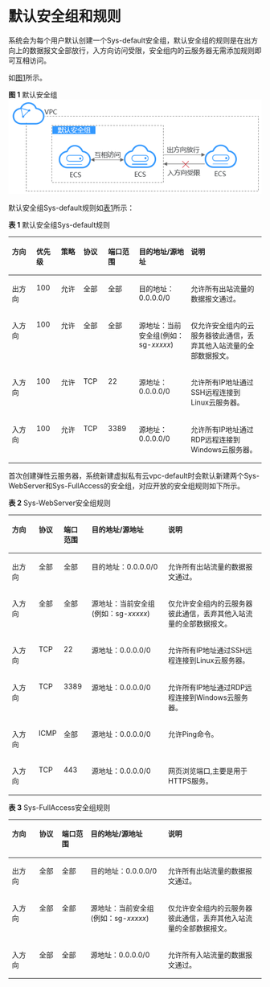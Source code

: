 # 默认安全组和规则<a name="ecs_03_0603"></a>

系统会为每个用户默认创建一个Sys-default安全组，默认安全组的规则是在出方向上的数据报文全部放行，入方向访问受限，安全组内的云服务器无需添加规则即可互相访问。

如[图1](#fig11890174421819)所示。

**图 1**  默认安全组<a name="fig11890174421819"></a>  
![](figures/默认安全组.png "默认安全组")

默认安全组Sys-default规则如[表1](#table1580115155277)所示：

**表 1**  默认安全组Sys-default规则

<a name="table1580115155277"></a>
<table><thead align="left"><tr id="zh-cn_topic_0118534003_row15801415182713"><th class="cellrowborder" valign="top" width="9.631926385277055%" id="mcps1.2.8.1.1"><p id="zh-cn_topic_0118534003_p15802141552711"><a name="zh-cn_topic_0118534003_p15802141552711"></a><a name="zh-cn_topic_0118534003_p15802141552711"></a>方向</p>
</th>
<th class="cellrowborder" valign="top" width="9.751950390078015%" id="mcps1.2.8.1.2"><p id="zh-cn_topic_0118534003_p7561745195013"><a name="zh-cn_topic_0118534003_p7561745195013"></a><a name="zh-cn_topic_0118534003_p7561745195013"></a>优先级</p>
</th>
<th class="cellrowborder" valign="top" width="8.831766353270654%" id="mcps1.2.8.1.3"><p id="zh-cn_topic_0118534003_p1322449175014"><a name="zh-cn_topic_0118534003_p1322449175014"></a><a name="zh-cn_topic_0118534003_p1322449175014"></a>策略</p>
</th>
<th class="cellrowborder" valign="top" width="9.741948389677937%" id="mcps1.2.8.1.4"><p id="zh-cn_topic_0118534003_p11802131517270"><a name="zh-cn_topic_0118534003_p11802131517270"></a><a name="zh-cn_topic_0118534003_p11802131517270"></a>协议</p>
</th>
<th class="cellrowborder" valign="top" width="12.212442488497699%" id="mcps1.2.8.1.5"><p id="zh-cn_topic_0118534003_p2415644494621"><a name="zh-cn_topic_0118534003_p2415644494621"></a><a name="zh-cn_topic_0118534003_p2415644494621"></a>端口范围</p>
</th>
<th class="cellrowborder" valign="top" width="20.534106821364272%" id="mcps1.2.8.1.6"><p id="zh-cn_topic_0118534003_p5726142910428"><a name="zh-cn_topic_0118534003_p5726142910428"></a><a name="zh-cn_topic_0118534003_p5726142910428"></a>目的地址/源地址</p>
</th>
<th class="cellrowborder" valign="top" width="29.295859171834365%" id="mcps1.2.8.1.7"><p id="zh-cn_topic_0118534003_p103721737152919"><a name="zh-cn_topic_0118534003_p103721737152919"></a><a name="zh-cn_topic_0118534003_p103721737152919"></a>说明</p>
</th>
</tr>
</thead>
<tbody><tr id="zh-cn_topic_0118534003_row1280251562712"><td class="cellrowborder" valign="top" width="9.631926385277055%" headers="mcps1.2.8.1.1 "><p id="zh-cn_topic_0118534003_p680211519274"><a name="zh-cn_topic_0118534003_p680211519274"></a><a name="zh-cn_topic_0118534003_p680211519274"></a>出方向</p>
</td>
<td class="cellrowborder" valign="top" width="9.751950390078015%" headers="mcps1.2.8.1.2 "><p id="zh-cn_topic_0118534003_p1656114515020"><a name="zh-cn_topic_0118534003_p1656114515020"></a><a name="zh-cn_topic_0118534003_p1656114515020"></a>100</p>
</td>
<td class="cellrowborder" valign="top" width="8.831766353270654%" headers="mcps1.2.8.1.3 "><p id="zh-cn_topic_0118534003_p4323184916502"><a name="zh-cn_topic_0118534003_p4323184916502"></a><a name="zh-cn_topic_0118534003_p4323184916502"></a>允许</p>
</td>
<td class="cellrowborder" valign="top" width="9.741948389677937%" headers="mcps1.2.8.1.4 "><p id="zh-cn_topic_0118534003_p380271516271"><a name="zh-cn_topic_0118534003_p380271516271"></a><a name="zh-cn_topic_0118534003_p380271516271"></a>全部</p>
</td>
<td class="cellrowborder" valign="top" width="12.212442488497699%" headers="mcps1.2.8.1.5 "><p id="zh-cn_topic_0118534003_p16955313314"><a name="zh-cn_topic_0118534003_p16955313314"></a><a name="zh-cn_topic_0118534003_p16955313314"></a>全部</p>
</td>
<td class="cellrowborder" valign="top" width="20.534106821364272%" headers="mcps1.2.8.1.6 "><p id="zh-cn_topic_0118534003_p780201519279"><a name="zh-cn_topic_0118534003_p780201519279"></a><a name="zh-cn_topic_0118534003_p780201519279"></a>目的地址：0.0.0.0/0</p>
</td>
<td class="cellrowborder" valign="top" width="29.295859171834365%" headers="mcps1.2.8.1.7 "><p id="zh-cn_topic_0118534003_p237233720296"><a name="zh-cn_topic_0118534003_p237233720296"></a><a name="zh-cn_topic_0118534003_p237233720296"></a>允许所有出站流量的数据报文通过。</p>
</td>
</tr>
<tr id="zh-cn_topic_0118534003_row1980261512714"><td class="cellrowborder" valign="top" width="9.631926385277055%" headers="mcps1.2.8.1.1 "><p id="zh-cn_topic_0118534003_p1931115561307"><a name="zh-cn_topic_0118534003_p1931115561307"></a><a name="zh-cn_topic_0118534003_p1931115561307"></a>入方向</p>
</td>
<td class="cellrowborder" valign="top" width="9.751950390078015%" headers="mcps1.2.8.1.2 "><p id="zh-cn_topic_0118534003_p155624565017"><a name="zh-cn_topic_0118534003_p155624565017"></a><a name="zh-cn_topic_0118534003_p155624565017"></a>100</p>
</td>
<td class="cellrowborder" valign="top" width="8.831766353270654%" headers="mcps1.2.8.1.3 "><p id="zh-cn_topic_0118534003_p1232324911505"><a name="zh-cn_topic_0118534003_p1232324911505"></a><a name="zh-cn_topic_0118534003_p1232324911505"></a>允许</p>
</td>
<td class="cellrowborder" valign="top" width="9.741948389677937%" headers="mcps1.2.8.1.4 "><p id="zh-cn_topic_0118534003_p180281512274"><a name="zh-cn_topic_0118534003_p180281512274"></a><a name="zh-cn_topic_0118534003_p180281512274"></a>全部</p>
</td>
<td class="cellrowborder" valign="top" width="12.212442488497699%" headers="mcps1.2.8.1.5 "><p id="zh-cn_topic_0118534003_p141995510319"><a name="zh-cn_topic_0118534003_p141995510319"></a><a name="zh-cn_topic_0118534003_p141995510319"></a>全部</p>
</td>
<td class="cellrowborder" valign="top" width="20.534106821364272%" headers="mcps1.2.8.1.6 "><p id="zh-cn_topic_0118534003_p3802181552715"><a name="zh-cn_topic_0118534003_p3802181552715"></a><a name="zh-cn_topic_0118534003_p3802181552715"></a>源地址：当前安全组(例如：sg-<em id="zh-cn_topic_0118534003_i16664539183815"><a name="zh-cn_topic_0118534003_i16664539183815"></a><a name="zh-cn_topic_0118534003_i16664539183815"></a>xxxxx</em>)</p>
</td>
<td class="cellrowborder" valign="top" width="29.295859171834365%" headers="mcps1.2.8.1.7 "><p id="zh-cn_topic_0118534003_p14372153702916"><a name="zh-cn_topic_0118534003_p14372153702916"></a><a name="zh-cn_topic_0118534003_p14372153702916"></a>仅允许安全组内的云服务器彼此通信，丢弃其他入站流量的全部数据报文。</p>
</td>
</tr>
<tr id="zh-cn_topic_0118534003_row1680231514278"><td class="cellrowborder" valign="top" width="9.631926385277055%" headers="mcps1.2.8.1.1 "><p id="zh-cn_topic_0118534003_p2802121510274"><a name="zh-cn_topic_0118534003_p2802121510274"></a><a name="zh-cn_topic_0118534003_p2802121510274"></a>入方向</p>
</td>
<td class="cellrowborder" valign="top" width="9.751950390078015%" headers="mcps1.2.8.1.2 "><p id="zh-cn_topic_0118534003_p45616456505"><a name="zh-cn_topic_0118534003_p45616456505"></a><a name="zh-cn_topic_0118534003_p45616456505"></a>100</p>
</td>
<td class="cellrowborder" valign="top" width="8.831766353270654%" headers="mcps1.2.8.1.3 "><p id="zh-cn_topic_0118534003_p932318497501"><a name="zh-cn_topic_0118534003_p932318497501"></a><a name="zh-cn_topic_0118534003_p932318497501"></a>允许</p>
</td>
<td class="cellrowborder" valign="top" width="9.741948389677937%" headers="mcps1.2.8.1.4 "><p id="zh-cn_topic_0118534003_p19802141513274"><a name="zh-cn_topic_0118534003_p19802141513274"></a><a name="zh-cn_topic_0118534003_p19802141513274"></a>TCP</p>
</td>
<td class="cellrowborder" valign="top" width="12.212442488497699%" headers="mcps1.2.8.1.5 "><p id="zh-cn_topic_0118534003_p148038155273"><a name="zh-cn_topic_0118534003_p148038155273"></a><a name="zh-cn_topic_0118534003_p148038155273"></a>22</p>
</td>
<td class="cellrowborder" valign="top" width="20.534106821364272%" headers="mcps1.2.8.1.6 "><p id="zh-cn_topic_0118534003_p680331516279"><a name="zh-cn_topic_0118534003_p680331516279"></a><a name="zh-cn_topic_0118534003_p680331516279"></a>源地址：0.0.0.0/0</p>
</td>
<td class="cellrowborder" valign="top" width="29.295859171834365%" headers="mcps1.2.8.1.7 "><p id="zh-cn_topic_0118534003_p1089614017574"><a name="zh-cn_topic_0118534003_p1089614017574"></a><a name="zh-cn_topic_0118534003_p1089614017574"></a>允许所有IP地址通过SSH远程连接到Linux云服务器。</p>
</td>
</tr>
<tr id="zh-cn_topic_0118534003_row0011153117"><td class="cellrowborder" valign="top" width="9.631926385277055%" headers="mcps1.2.8.1.1 "><p id="zh-cn_topic_0118534003_p2113111316"><a name="zh-cn_topic_0118534003_p2113111316"></a><a name="zh-cn_topic_0118534003_p2113111316"></a>入方向</p>
</td>
<td class="cellrowborder" valign="top" width="9.751950390078015%" headers="mcps1.2.8.1.2 "><p id="zh-cn_topic_0118534003_p4561745115015"><a name="zh-cn_topic_0118534003_p4561745115015"></a><a name="zh-cn_topic_0118534003_p4561745115015"></a>100</p>
</td>
<td class="cellrowborder" valign="top" width="8.831766353270654%" headers="mcps1.2.8.1.3 "><p id="zh-cn_topic_0118534003_p16323144913501"><a name="zh-cn_topic_0118534003_p16323144913501"></a><a name="zh-cn_topic_0118534003_p16323144913501"></a>允许</p>
</td>
<td class="cellrowborder" valign="top" width="9.741948389677937%" headers="mcps1.2.8.1.4 "><p id="zh-cn_topic_0118534003_p151911113119"><a name="zh-cn_topic_0118534003_p151911113119"></a><a name="zh-cn_topic_0118534003_p151911113119"></a>TCP</p>
</td>
<td class="cellrowborder" valign="top" width="12.212442488497699%" headers="mcps1.2.8.1.5 "><p id="zh-cn_topic_0118534003_p19131193117"><a name="zh-cn_topic_0118534003_p19131193117"></a><a name="zh-cn_topic_0118534003_p19131193117"></a>3389</p>
</td>
<td class="cellrowborder" valign="top" width="20.534106821364272%" headers="mcps1.2.8.1.6 "><p id="zh-cn_topic_0118534003_p01911203113"><a name="zh-cn_topic_0118534003_p01911203113"></a><a name="zh-cn_topic_0118534003_p01911203113"></a>源地址：0.0.0.0/0</p>
</td>
<td class="cellrowborder" valign="top" width="29.295859171834365%" headers="mcps1.2.8.1.7 "><p id="zh-cn_topic_0118534003_p111181133120"><a name="zh-cn_topic_0118534003_p111181133120"></a><a name="zh-cn_topic_0118534003_p111181133120"></a>允许所有IP地址通过RDP远程连接到Windows云服务器。</p>
</td>
</tr>
</tbody>
</table>

首次创建弹性云服务器，系统新建虚拟私有云vpc-default时会默认新建两个Sys-WebServer和Sys-FullAccess的安全组，对应开放的安全组规则如下所示。

**表 2**  Sys-WebServer安全组规则

<a name="table1276411055419"></a>
<table><thead align="left"><tr id="row4595112010541"><th class="cellrowborder" valign="top" width="10.639999999999999%" id="mcps1.2.6.1.1"><p id="p5595132085419"><a name="p5595132085419"></a><a name="p5595132085419"></a>方向</p>
</th>
<th class="cellrowborder" valign="top" width="9.370000000000001%" id="mcps1.2.6.1.2"><p id="p1159519201540"><a name="p1159519201540"></a><a name="p1159519201540"></a>协议</p>
</th>
<th class="cellrowborder" valign="top" width="11.05%" id="mcps1.2.6.1.3"><p id="p11595192045417"><a name="p11595192045417"></a><a name="p11595192045417"></a>端口范围</p>
</th>
<th class="cellrowborder" valign="top" width="30.409999999999997%" id="mcps1.2.6.1.4"><p id="p759514204541"><a name="p759514204541"></a><a name="p759514204541"></a>目的地址/源地址</p>
</th>
<th class="cellrowborder" valign="top" width="38.53%" id="mcps1.2.6.1.5"><p id="p25959206545"><a name="p25959206545"></a><a name="p25959206545"></a>说明</p>
</th>
</tr>
</thead>
<tbody><tr id="row95972205543"><td class="cellrowborder" valign="top" width="10.639999999999999%" headers="mcps1.2.6.1.1 "><p id="p6597152025420"><a name="p6597152025420"></a><a name="p6597152025420"></a>出方向</p>
</td>
<td class="cellrowborder" valign="top" width="9.370000000000001%" headers="mcps1.2.6.1.2 "><p id="p1597520175416"><a name="p1597520175416"></a><a name="p1597520175416"></a>全部</p>
</td>
<td class="cellrowborder" valign="top" width="11.05%" headers="mcps1.2.6.1.3 "><p id="p0597720125412"><a name="p0597720125412"></a><a name="p0597720125412"></a>全部</p>
</td>
<td class="cellrowborder" valign="top" width="30.409999999999997%" headers="mcps1.2.6.1.4 "><p id="p5597172005411"><a name="p5597172005411"></a><a name="p5597172005411"></a>目的地址：0.0.0.0/0</p>
</td>
<td class="cellrowborder" valign="top" width="38.53%" headers="mcps1.2.6.1.5 "><p id="p12597142011547"><a name="p12597142011547"></a><a name="p12597142011547"></a>允许所有出站流量的数据报文通过。</p>
</td>
</tr>
<tr id="row145981920115413"><td class="cellrowborder" valign="top" width="10.639999999999999%" headers="mcps1.2.6.1.1 "><p id="p20597142020540"><a name="p20597142020540"></a><a name="p20597142020540"></a>入方向</p>
</td>
<td class="cellrowborder" valign="top" width="9.370000000000001%" headers="mcps1.2.6.1.2 "><p id="p1859722019546"><a name="p1859722019546"></a><a name="p1859722019546"></a>全部</p>
</td>
<td class="cellrowborder" valign="top" width="11.05%" headers="mcps1.2.6.1.3 "><p id="p259792095412"><a name="p259792095412"></a><a name="p259792095412"></a>全部</p>
</td>
<td class="cellrowborder" valign="top" width="30.409999999999997%" headers="mcps1.2.6.1.4 "><p id="p1159813205548"><a name="p1159813205548"></a><a name="p1159813205548"></a>源地址：当前安全组(例如：sg-<em id="i1659813209542"><a name="i1659813209542"></a><a name="i1659813209542"></a>xxxxx</em>)</p>
</td>
<td class="cellrowborder" valign="top" width="38.53%" headers="mcps1.2.6.1.5 "><p id="p159822016542"><a name="p159822016542"></a><a name="p159822016542"></a>仅允许安全组内的云服务器彼此通信，丢弃其他入站流量的全部数据报文。</p>
</td>
</tr>
<tr id="row135981620195410"><td class="cellrowborder" valign="top" width="10.639999999999999%" headers="mcps1.2.6.1.1 "><p id="p1659822085417"><a name="p1659822085417"></a><a name="p1659822085417"></a>入方向</p>
</td>
<td class="cellrowborder" valign="top" width="9.370000000000001%" headers="mcps1.2.6.1.2 "><p id="p0598122012549"><a name="p0598122012549"></a><a name="p0598122012549"></a>TCP</p>
</td>
<td class="cellrowborder" valign="top" width="11.05%" headers="mcps1.2.6.1.3 "><p id="p1159882065417"><a name="p1159882065417"></a><a name="p1159882065417"></a>22</p>
</td>
<td class="cellrowborder" valign="top" width="30.409999999999997%" headers="mcps1.2.6.1.4 "><p id="p159816204542"><a name="p159816204542"></a><a name="p159816204542"></a>源地址：0.0.0.0/0</p>
</td>
<td class="cellrowborder" valign="top" width="38.53%" headers="mcps1.2.6.1.5 "><p id="p105984209548"><a name="p105984209548"></a><a name="p105984209548"></a>允许所有IP地址通过SSH远程连接到Linux云服务器。</p>
</td>
</tr>
<tr id="row2598122016542"><td class="cellrowborder" valign="top" width="10.639999999999999%" headers="mcps1.2.6.1.1 "><p id="p159819204541"><a name="p159819204541"></a><a name="p159819204541"></a>入方向</p>
</td>
<td class="cellrowborder" valign="top" width="9.370000000000001%" headers="mcps1.2.6.1.2 "><p id="p19598172055415"><a name="p19598172055415"></a><a name="p19598172055415"></a>TCP</p>
</td>
<td class="cellrowborder" valign="top" width="11.05%" headers="mcps1.2.6.1.3 "><p id="p659812014542"><a name="p659812014542"></a><a name="p659812014542"></a>3389</p>
</td>
<td class="cellrowborder" valign="top" width="30.409999999999997%" headers="mcps1.2.6.1.4 "><p id="p6598102018545"><a name="p6598102018545"></a><a name="p6598102018545"></a>源地址：0.0.0.0/0</p>
</td>
<td class="cellrowborder" valign="top" width="38.53%" headers="mcps1.2.6.1.5 "><p id="p1959822018549"><a name="p1959822018549"></a><a name="p1959822018549"></a>允许所有IP地址通过RDP远程连接到Windows云服务器。</p>
</td>
</tr>
<tr id="row1349285055516"><td class="cellrowborder" valign="top" width="10.639999999999999%" headers="mcps1.2.6.1.1 "><p id="p24929508553"><a name="p24929508553"></a><a name="p24929508553"></a>入方向</p>
</td>
<td class="cellrowborder" valign="top" width="9.370000000000001%" headers="mcps1.2.6.1.2 "><p id="p1492850125512"><a name="p1492850125512"></a><a name="p1492850125512"></a>ICMP</p>
</td>
<td class="cellrowborder" valign="top" width="11.05%" headers="mcps1.2.6.1.3 "><p id="p34921250115513"><a name="p34921250115513"></a><a name="p34921250115513"></a>全部</p>
</td>
<td class="cellrowborder" valign="top" width="30.409999999999997%" headers="mcps1.2.6.1.4 "><p id="p1549216503550"><a name="p1549216503550"></a><a name="p1549216503550"></a>源地址：0.0.0.0/0</p>
</td>
<td class="cellrowborder" valign="top" width="38.53%" headers="mcps1.2.6.1.5 "><p id="p4492165035516"><a name="p4492165035516"></a><a name="p4492165035516"></a>允许Ping命令。</p>
</td>
</tr>
<tr id="row5675212561"><td class="cellrowborder" valign="top" width="10.639999999999999%" headers="mcps1.2.6.1.1 "><p id="p125373515564"><a name="p125373515564"></a><a name="p125373515564"></a>入方向</p>
</td>
<td class="cellrowborder" valign="top" width="9.370000000000001%" headers="mcps1.2.6.1.2 "><p id="p175371958564"><a name="p175371958564"></a><a name="p175371958564"></a>TCP</p>
</td>
<td class="cellrowborder" valign="top" width="11.05%" headers="mcps1.2.6.1.3 "><p id="p15371157562"><a name="p15371157562"></a><a name="p15371157562"></a>443</p>
</td>
<td class="cellrowborder" valign="top" width="30.409999999999997%" headers="mcps1.2.6.1.4 "><p id="p18676614563"><a name="p18676614563"></a><a name="p18676614563"></a>源地址：0.0.0.0/0</p>
</td>
<td class="cellrowborder" valign="top" width="38.53%" headers="mcps1.2.6.1.5 "><p id="p20676161205613"><a name="p20676161205613"></a><a name="p20676161205613"></a>网页浏览端口,主要是用于HTTPS服务。</p>
</td>
</tr>
</tbody>
</table>

**表 3**  Sys-FullAccess安全组规则

<a name="table134289345547"></a>
<table><thead align="left"><tr id="row1742863485420"><th class="cellrowborder" valign="top" width="10.77%" id="mcps1.2.6.1.1"><p id="p18428163412544"><a name="p18428163412544"></a><a name="p18428163412544"></a>方向</p>
</th>
<th class="cellrowborder" valign="top" width="8.94%" id="mcps1.2.6.1.2"><p id="p11428133420541"><a name="p11428133420541"></a><a name="p11428133420541"></a>协议</p>
</th>
<th class="cellrowborder" valign="top" width="11.35%" id="mcps1.2.6.1.3"><p id="p18428193418548"><a name="p18428193418548"></a><a name="p18428193418548"></a>端口范围</p>
</th>
<th class="cellrowborder" valign="top" width="30.580000000000002%" id="mcps1.2.6.1.4"><p id="p9428834115413"><a name="p9428834115413"></a><a name="p9428834115413"></a>目的地址/源地址</p>
</th>
<th class="cellrowborder" valign="top" width="38.36%" id="mcps1.2.6.1.5"><p id="p842813475415"><a name="p842813475415"></a><a name="p842813475415"></a>说明</p>
</th>
</tr>
</thead>
<tbody><tr id="row9428334185418"><td class="cellrowborder" valign="top" width="10.77%" headers="mcps1.2.6.1.1 "><p id="p54281834115414"><a name="p54281834115414"></a><a name="p54281834115414"></a>出方向</p>
</td>
<td class="cellrowborder" valign="top" width="8.94%" headers="mcps1.2.6.1.2 "><p id="p16428103410549"><a name="p16428103410549"></a><a name="p16428103410549"></a>全部</p>
</td>
<td class="cellrowborder" valign="top" width="11.35%" headers="mcps1.2.6.1.3 "><p id="p542843413540"><a name="p542843413540"></a><a name="p542843413540"></a>全部</p>
</td>
<td class="cellrowborder" valign="top" width="30.580000000000002%" headers="mcps1.2.6.1.4 "><p id="p9428153411540"><a name="p9428153411540"></a><a name="p9428153411540"></a>目的地址：0.0.0.0/0</p>
</td>
<td class="cellrowborder" valign="top" width="38.36%" headers="mcps1.2.6.1.5 "><p id="p24281434185419"><a name="p24281434185419"></a><a name="p24281434185419"></a>允许所有出站流量的数据报文通过。</p>
</td>
</tr>
<tr id="row24281034185416"><td class="cellrowborder" valign="top" width="10.77%" headers="mcps1.2.6.1.1 "><p id="p14428133475410"><a name="p14428133475410"></a><a name="p14428133475410"></a>入方向</p>
</td>
<td class="cellrowborder" valign="top" width="8.94%" headers="mcps1.2.6.1.2 "><p id="p942813475413"><a name="p942813475413"></a><a name="p942813475413"></a>全部</p>
</td>
<td class="cellrowborder" valign="top" width="11.35%" headers="mcps1.2.6.1.3 "><p id="p14287345541"><a name="p14287345541"></a><a name="p14287345541"></a>全部</p>
</td>
<td class="cellrowborder" valign="top" width="30.580000000000002%" headers="mcps1.2.6.1.4 "><p id="p20428143410541"><a name="p20428143410541"></a><a name="p20428143410541"></a>源地址：当前安全组(例如：sg-<em id="i942812343544"><a name="i942812343544"></a><a name="i942812343544"></a>xxxxx</em>)</p>
</td>
<td class="cellrowborder" valign="top" width="38.36%" headers="mcps1.2.6.1.5 "><p id="p542803415541"><a name="p542803415541"></a><a name="p542803415541"></a>仅允许安全组内的云服务器彼此通信，丢弃其他入站流量的全部数据报文。</p>
</td>
</tr>
<tr id="row13428934175416"><td class="cellrowborder" valign="top" width="10.77%" headers="mcps1.2.6.1.1 "><p id="p242819340540"><a name="p242819340540"></a><a name="p242819340540"></a>入方向</p>
</td>
<td class="cellrowborder" valign="top" width="8.94%" headers="mcps1.2.6.1.2 "><p id="p14470112975710"><a name="p14470112975710"></a><a name="p14470112975710"></a>全部</p>
</td>
<td class="cellrowborder" valign="top" width="11.35%" headers="mcps1.2.6.1.3 "><p id="p347032914574"><a name="p347032914574"></a><a name="p347032914574"></a>全部</p>
</td>
<td class="cellrowborder" valign="top" width="30.580000000000002%" headers="mcps1.2.6.1.4 "><p id="p5428134125419"><a name="p5428134125419"></a><a name="p5428134125419"></a>源地址：0.0.0.0/0</p>
</td>
<td class="cellrowborder" valign="top" width="38.36%" headers="mcps1.2.6.1.5 "><p id="p1342883415413"><a name="p1342883415413"></a><a name="p1342883415413"></a>允许所有入站流量的数据报文通过。</p>
</td>
</tr>
</tbody>
</table>

